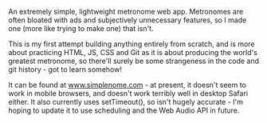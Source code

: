 An extremely simple, lightweight metronome web app. Metronomes are often bloated with ads and subjectively unnecessary features, so I made one (more like trying to make one) that isn't.

This is my first attempt building anything entirely from scratch, and is more about practicing HTML, JS, CSS and Git as it is about producing the world's greatest metronome, so there'll surely be some strangeness in the code and git history - got to learn somehow!

It can be found at www.simplenome.com - at present, it doesn't seem to work in mobile browsers, and doesn't work terribly well in desktop Safari either. It also currently uses setTimeout(), so isn't hugely accurate - I'm hoping to update it to use scheduling and the Web Audio API in future. 

